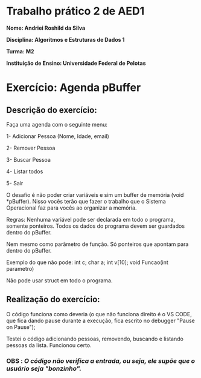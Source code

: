 # Trabalho prático 2 de AED1

**Nome: Andriei Roshild da Silva**

**Disciplina: Algoritmos e Estruturas de Dados 1**

**Turma: M2**

**Instituição de Ensino: Universidade Federal de Pelotas**

# Exercício: Agenda pBuffer
## Descrição do exercício:
Faça uma agenda com o seguinte menu:

1- Adicionar Pessoa (Nome, Idade, email)

2- Remover Pessoa

3- Buscar Pessoa

4- Listar todos

5- Sair
 
O desafio é não poder criar variáveis e sim um buffer de memória (void *pBuffer). Nisso vocês terão que fazer o trabalho que o Sistema Operacional faz para vocês ao organizar a memória.
 
Regras:
Nenhuma variável pode ser declarada em todo o programa, somente ponteiros. Todos os dados do programa devem ser guardados dentro do pBuffer.

Nem mesmo como parâmetro de função. Só ponteiros que apontam para dentro do pBuffer.

Exemplo do que não pode: int c; char a; int v[10];  void Funcao(int parametro)

Não pode usar struct em todo o programa.

## Realização do exercício:

O código funciona como deveria (o que não funciona direito é o VS CODE, que fica dando pause durante a execução, fica escrito no debugger "Pause on Pause");

Testei o código adicionando pessoas, removendo, buscando e listando pessoas da lista. Funcionou certo. 
### **OBS :** _O código não verifica a entrada, ou seja, ele supõe que o usuário seja "bonzinho"._
